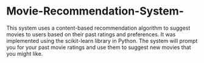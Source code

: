 # Movie-Recommendation-System-
This system uses a content-based recommendation algorithm to suggest movies to users based on their past ratings and preferences. It was implemented using the scikit-learn library in Python. The system will prompt you for your past movie ratings and use them to suggest new movies that you might like.
